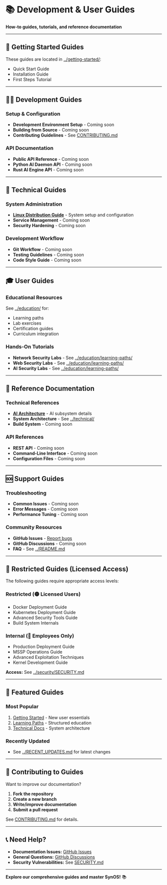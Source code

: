 # 📚 Development & User Guides

**How-to guides, tutorials, and reference documentation**

---

## 🚀 Getting Started Guides

These guides are located in [../getting-started/](../getting-started/):

-   Quick Start Guide
-   Installation Guide
-   First Steps Tutorial

---

## 👨‍💻 Development Guides

### Setup & Configuration

-   **Development Environment Setup** - Coming soon
-   **Building from Source** - Coming soon
-   **Contributing Guidelines** - See [CONTRIBUTING.md](https://github.com/TLimoges33/Syn_OS/blob/master/CONTRIBUTING.md)

### API Documentation

-   **Public API Reference** - Coming soon
-   **Python AI Daemon API** - Coming soon
-   **Rust AI Engine API** - Coming soon

---

## 🔧 Technical Guides

### System Administration

-   **[Linux Distribution Guide](../technical/Linux-Distribution.md)** - System setup and configuration
-   **Service Management** - Coming soon
-   **Security Hardening** - Coming soon

### Development Workflow

-   **Git Workflow** - Coming soon
-   **Testing Guidelines** - Coming soon
-   **Code Style Guide** - Coming soon

---

## 🎓 User Guides

### Educational Resources

See [../education/](../education/) for:

-   Learning paths
-   Lab exercises
-   Certification guides
-   Curriculum integration

### Hands-On Tutorials

-   **Network Security Labs** - See [../education/learning-paths/](../education/learning-paths/)
-   **Web Security Labs** - See [../education/learning-paths/](../education/learning-paths/)
-   **AI Security Labs** - See [../education/learning-paths/](../education/learning-paths/)

---

## 📖 Reference Documentation

### Technical References

-   **[AI Architecture](../technical/README.md#ai-subsystem-structure)** - AI subsystem details
-   **System Architecture** - See [../technical/](../technical/)
-   **Build System** - Coming soon

### API References

-   **REST API** - Coming soon
-   **Command-Line Interface** - Coming soon
-   **Configuration Files** - Coming soon

---

## 🆘 Support Guides

### Troubleshooting

-   **Common Issues** - Coming soon
-   **Error Messages** - Coming soon
-   **Performance Tuning** - Coming soon

### Community Resources

-   **GitHub Issues** - [Report bugs](https://github.com/TLimoges33/Syn_OS/issues)
-   **GitHub Discussions** - Coming soon
-   **FAQ** - See [../README.md](../README.md)

---

## 🔐 Restricted Guides (Licensed Access)

The following guides require appropriate access levels:

### Restricted (🟡 Licensed Users)

-   Docker Deployment Guide
-   Kubernetes Deployment Guide
-   Advanced Security Tools Guide
-   Build System Internals

### Internal (🔴 Employees Only)

-   Production Deployment Guide
-   MSSP Operations Guide
-   Advanced Exploitation Techniques
-   Kernel Development Guide

**Access:** See [../security/SECURITY.md](../security/SECURITY.md)

---

## 🌟 Featured Guides

### Most Popular

1. [Getting Started](../getting-started/) - New user essentials
2. [Learning Paths](../education/learning-paths/) - Structured education
3. [Technical Docs](../technical/) - System architecture

### Recently Updated

-   See [../RECENT_UPDATES.md](../RECENT_UPDATES.md) for latest changes

---

## 📝 Contributing to Guides

Want to improve our documentation?

1. **Fork the repository**
2. **Create a new branch**
3. **Write/improve documentation**
4. **Submit a pull request**

See [CONTRIBUTING.md](https://github.com/TLimoges33/Syn_OS/blob/master/CONTRIBUTING.md) for details.

---

## 📞 Need Help?

-   **Documentation Issues:** [GitHub Issues](https://github.com/TLimoges33/Syn_OS/issues)
-   **General Questions:** [GitHub Discussions](https://github.com/TLimoges33/Syn_OS/discussions)
-   **Security Vulnerabilities:** See [SECURITY.md](https://github.com/TLimoges33/Syn_OS/blob/master/SECURITY.md)

---

**Explore our comprehensive guides and master SynOS!** 📚
